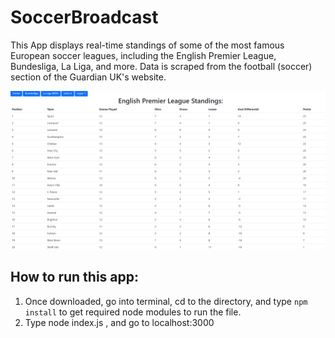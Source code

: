 # SoccerBroadcast
This App displays real-time standings of some of the most famous European soccer leagues, including the English Premier League, Bundesliga, La Liga, and more. Data is scraped from the football (soccer) section of the Guardian UK's website.

![EPL sc](https://github.com/trandavidq/SoccerBroadcast/blob/master/epl%20standings.PNG)
## How to run this app:
1. Once downloaded, go into terminal, cd to the directory, and type `npm install` to get required node modules to run the file.
2. Type node index.js , and go to localhost:3000
